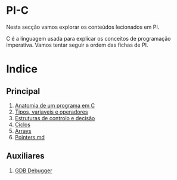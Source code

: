 # PI-C
Nesta secção vamos explorar os conteúdos lecionados em PI.

C é a linguagem usada para explicar os conceitos de programação imperativa.
Vamos tentar seguir a ordem das fichas de PI.

# Indice

## Principal
 1. [Anatomia de um programa em C](./Anatomia_de_um_programa_em_C.md)
 2. [Tipos, variaveis e operadores](./Tipos_vars_operadores.md)
 3. [Estruturas de controlo e decisão](./Estruturas_de_controlo_decisao.md)
 4. [Ciclos](./Ciclos.md)
 5. [Arrays](./Arrays.md)
 6. [Pointers.md](./Pointers.md)

## Auxiliares
 1. [GDB Debugger](./GDB.md)
